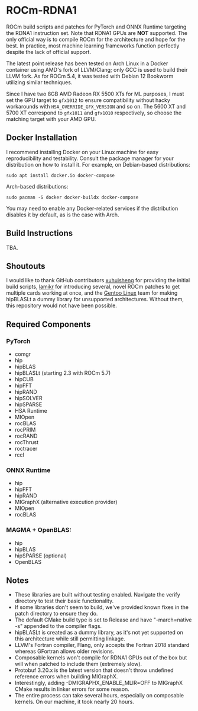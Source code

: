 # ROCm-RDNA1

ROCm build scripts and patches for PyTorch and ONNX Runtime targeting the RDNA1 instruction set. Note that RDNA1 GPUs are **NOT** supported. The only official way is to compile ROCm for the architecture and hope for the best. In practice, most machine learning frameworks function perfectly despite the lack of official support.

The latest point release has been tested on Arch Linux in a Docker container using AMD's fork of LLVM/Clang; only GCC is used to build their LLVM fork. As for ROCm 5.4, it was tested with Debian 12 Bookworm utilizing similar techniques.

Since I have two 8GB AMD Radeon RX 5500 XTs for ML purposes, I must set the GPU target to `gfx1012` to ensure compatibility without hacky workarounds with `HSA_OVERRIDE_GFX_VERSION` and so on. The 5600 XT and 5700 XT correspond to `gfx1011` and `gfx1010` respectively, so choose the matching target with your AMD GPU.

## Docker Installation

I recommend installing Docker on your Linux machine for easy reproducibility and testability. Consult the package manager for your distribution on how to install it. For example, on Debian-based distributions:
```
sudo apt install docker.io docker-compose
```

Arch-based distributions:
```
sudo pacman -S docker docker-buildx docker-compose
```
You may need to enable any Docker-related services if the distribution disables it by default, as is the case with Arch.

## Build Instructions
TBA.

## Shoutouts

I would like to thank GitHub contributors [xuhuisheng](https://github.com/xuhuisheng) for providing the initial build scripts, [lamikr](https://github.com/lamikr) for introducing several, novel ROCm patches to get multiple cards working at once, and the [Gentoo Linux](https://gentoo.org) team for making hipBLASLt a dummy library for unsupported architectures. Without them, this repository would not have been possible.

## Required Components
### PyTorch
 - comgr
 - hip
 - hipBLAS
 - hipBLASLt (starting 2.3 with ROCm 5.7)
 - hipCUB
 - hipFFT
 - hipRAND
 - hipSOLVER
 - hipSPARSE
 - HSA Runtime
 - MIOpen
 - rocBLAS
 - rocPRIM
 - rocRAND
 - rocThrust
 - roctracer
 - rccl

### ONNX Runtime
 - hip
 - hipFFT
 - hipRAND
 - MIGraphX (alternative execution provider)
 - MIOpen
 - rocBLAS

### MAGMA + OpenBLAS:
 - hip
 - hipBLAS
 - hipSPARSE (optional)
 - OpenBLAS

## Notes
 - These libraries are built without testing enabled. Navigate the verify directory to test their basic functionality.
 - If some libraries don't seem to build, we've provided known fixes in the patch directory to ensure they do.
 - The default CMake build type is set to Release and have "-march=native -s" appended to the compiler flags.
 - hipBLASLt is created as a dummy library, as it's not yet supported on this architecture while still permitting linkage.
 - LLVM's Fortran compiler, Flang, only accepts the Fortran 2018 standard whereas GFortran allows older revisions.
 - Composable kernels won't compile for RDNA1 GPUs out of the box but will when patched to include them (extremely slow).
 - Protobuf 3.20.x is the latest version that doesn't throw undefined reference errors when building MIGraphX.
 - Interestingly, adding -DMIGRAPHX_ENABLE_MLIR=OFF to MIGraphX CMake results in linker errors for some reason.
 - The entire process can take several hours, especially on composable kernels. On our machine, it took nearly 20 hours.
